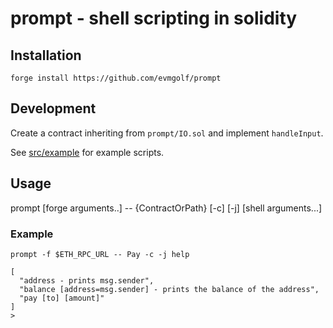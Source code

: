 # prompt - shell scripting in solidity

## Installation
`forge install https://github.com/evmgolf/prompt`

## Development
Create a contract inheriting from `prompt/IO.sol` and implement `handleInput`.

See [src/example](src/example) for example scripts.

## Usage
prompt [forge arguments..] -- {ContractOrPath} [-c] [-j] [shell arguments...]

### Example
`prompt -f $ETH_RPC_URL -- Pay -c -j help`

```
[
  "address - prints msg.sender",
  "balance [address=msg.sender] - prints the balance of the address",
  "pay [to] [amount]"
]
> 
```
